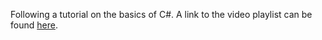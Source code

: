 Following a tutorial on the basics of C#. A link to the video playlist can be found [here](https://www.youtube.com/playlist?list=PLrW43fNmjaQXhWOKalftye87ObZA-xNIJ).
